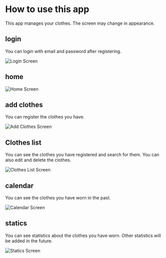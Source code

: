 # How to use this app

This app manages your clothes.
The screen may change in appearance.

## login

You can login with email and password after registering.

<img src="./images/login.png" alt="Login Screen">

## home

<img src="./images/home.png" alt="Home Screen">

## add clothes

You can register the clothes you have.

<img src="./images/add_clothes.png" alt="Add Clothes Screen">

## Clothes list

You can see the clothes you have registered and search for them.
You can also edit and delete the clothes.

<img src="./images/clothes_list.png" alt="Clothes List Screen">

## calendar

You can see the clothes you have worn in the past.

<img src="./images/calendar.png" alt="Calendar Screen">

## statics

You can see statistics about the clothes you have worn.
Other statistics will be added in the future.

<img src="./images/statics.png" alt="Statics Screen">
